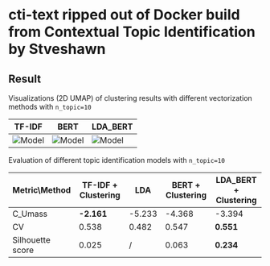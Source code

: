 # cti-text ripped out of Docker build from Contextual Topic Identification by Stveshawn
## Result

Visualizations (2D UMAP) of clustering results with different vectorization methods with `n_topic=10`

| TF-IDF | BERT | LDA_BERT |
|---|---|---|
![Model](https://github.com/Stveshawn/contextual_topic_identification/raw/master/docs/images/tfidf.png) | ![Model](https://github.com/Stveshawn/contextual_topic_identification/raw/master/docs/images/bert.png) | ![Model](https://github.com/Stveshawn/contextual_topic_identification/raw/master/docs/images/lda_bert.png)|


Evaluation of different topic identification models with `n_topic=10`


| Metric\Method | TF-IDF + Clustering | LDA | BERT + Clustering | LDA_BERT + Clustering |
|---|---|---|---|---|
|C_Umass|__-2.161__|-5.233|-4.368|-3.394|
|CV|0.538|0.482|0.547|__0.551__|
|Silhouette score|0.025|/|0.063|__0.234__|
